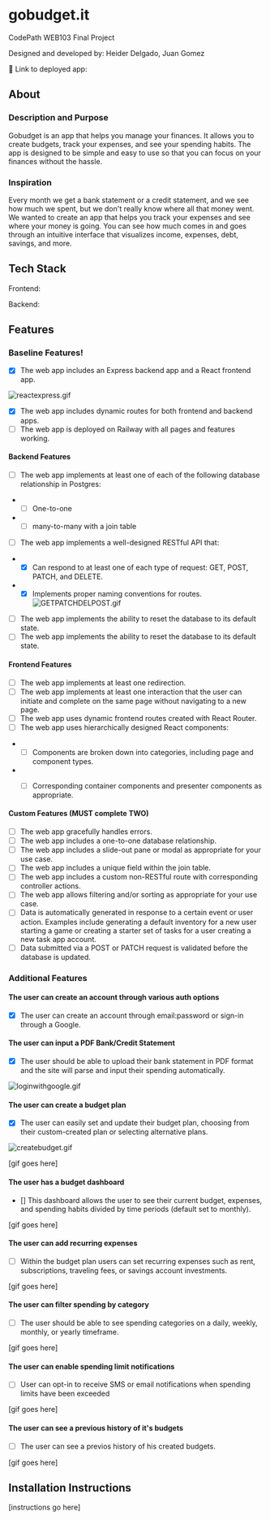 # gobudget.it

CodePath WEB103 Final Project

Designed and developed by: Heider Delgado, Juan Gomez

🔗 Link to deployed app:

## About

### Description and Purpose

Gobudget is an app that helps you manage your finances. It allows you to create budgets, track your expenses, and see your spending habits. The app is designed to be simple and easy to use so that you can focus on your finances without the hassle.

### Inspiration

Every month we get a bank statement or a credit statement, and we see how much we spent, but we don't really know where all that money went. We wanted to create an app that helps you track your expenses and see where your money is going. You can see how much comes in and goes through an intuitive interface that visualizes income, expenses, debt, savings, and more.

## Tech Stack

Frontend:

Backend:

## Features

### Baseline Features!

- [X] The web app includes an Express backend app and a React frontend app.

![reactexpress.gif](gifs%2Freactexpress.gif)
- [X] The web app includes dynamic routes for both frontend and backend apps.
- [ ] The web app is deployed on Railway with all pages and features working.

#### Backend Features 

- [ ] The web app implements at least one of each of the following database relationship in Postgres:
- * [ ] One-to-one
- * [ ] many-to-many with a join table
- [ ] The web app implements a well-designed RESTful API that:
-  * [X] Can respond to at least one of each type of request: GET, POST, PATCH, and DELETE.
- * [X] Implements proper naming conventions for routes.
![GETPATCHDELPOST.gif](gifs%2FGETPATCHDELPOST.gif)
- [ ] The web app implements the ability to reset the database to its default state.
- [ ] The web app implements the ability to reset the database to its default state.

#### Frontend Features 

- [ ] The web app implements at least one redirection.
- [ ] The web app implements at least one interaction that the user can initiate and complete on the same page without navigating to a new page.
- [ ] The web app uses dynamic frontend routes created with React Router.
- [ ] The web app uses hierarchically designed React components:

- * [ ] Components are broken down into categories, including page and component types.
- * [ ] Corresponding container components and presenter components as appropriate.


#### Custom Features (MUST complete TWO)

- [ ] The web app gracefully handles errors.
- [ ] The web app includes a one-to-one database relationship.
- [ ] The web app includes a slide-out pane or modal as appropriate for your use case.
- [ ] The web app includes a unique field within the join table.
- [ ] The web app includes a custom non-RESTful route with corresponding controller actions.
- [ ] The web app allows filtering and/or sorting as appropriate for your use case.
- [ ] Data is automatically generated in response to a certain event or user action. Examples include generating a default inventory for a new user starting a game or creating a starter set of tasks for a user creating a new task app account.
- [ ] Data submitted via a POST or PATCH request is validated before the database is updated.

### Additional Features

#### The user can create an account through various auth options

- [X] The user can create an account through email:password or sign-in through a Google.




#### The user can input a PDF Bank/Credit Statement 

- [X] The user should be able to upload their bank statement in PDF format and the site will parse and input their spending automatically. 

![loginwithgoogle.gif](gifs%2Floginwithgoogle.gif)

#### The user can create a budget plan

- [X] The user can easily set and update their budget plan, choosing from their custom-created plan or selecting alternative plans.

![createbudget.gif](gifs%2Fcreatebudget.gif)

[gif goes here]


#### The user has a budget dashboard

- [] This dashboard allows the user to see their current budget, expenses, and spending habits divided by time periods (default set to monthly).

[gif goes here]


#### The user can add recurring expenses

- [ ] Within the budget plan users can set recurring expenses such as rent, subscriptions, traveling fees, or savings account investments.

[gif goes here]


#### The user can filter spending by category

- [ ] The user should be able to see spending categories on a daily, weekly, monthly, or yearly timeframe.

[gif goes here]


#### The user can enable spending limit notifications 

- [ ] User can opt-in to receive SMS or email notifications when spending limits have been exceeded

[gif goes here]

#### The user can see a previous history of it's budgets

- [ ] The user can see a previos history of his created budgets.

[gif goes here]


## Installation Instructions

[instructions go here]
